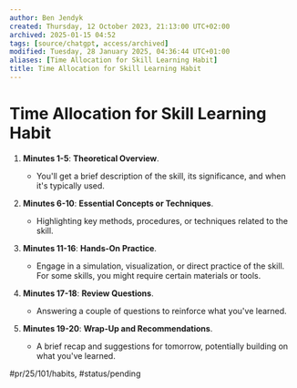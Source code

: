```yaml
---
author: Ben Jendyk
created: Thursday, 12 October 2023, 21:13:00 UTC+02:00
archived: 2025-01-15 04:52
tags: [source/chatgpt, access/archived]
modified: Tuesday, 28 January 2025, 04:36:44 UTC+01:00
aliases: [Time Allocation for Skill Learning Habit]
title: Time Allocation for Skill Learning Habit
---
```


# Time Allocation for Skill Learning Habit

1. **Minutes 1-5**: **Theoretical Overview**.

	 - You'll get a brief description of the skill, its significance, and when it's typically used.

2. **Minutes 6-10**: **Essential Concepts or Techniques**.

	 - Highlighting key methods, procedures, or techniques related to the skill.

3. **Minutes 11-16**: **Hands-On Practice**.

	 - Engage in a simulation, visualization, or direct practice of the skill. For some skills, you might require certain materials or tools.

4. **Minutes 17-18**: **Review Questions**.

	 - Answering a couple of questions to reinforce what you've learned.

5. **Minutes 19-20**: **Wrap-Up and Recommendations**.

	 - A brief recap and suggestions for tomorrow, potentially building on what you've learned.


#pr/25/101/habits, #status/pending